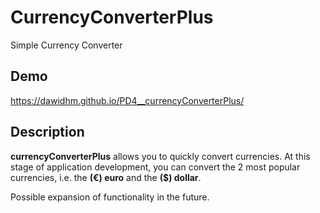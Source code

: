 # CurrencyConverterPlus
Simple Currency Converter

## Demo
https://dawidhm.github.io/PD4__currencyConverterPlus/

## Description
**currencyConverterPlus** allows you to quickly convert currencies. At this stage of application development, you can convert the 2 most popular currencies, i.e. the **(€) euro** and the **($) dollar**.

Possible expansion of functionality in the future.
